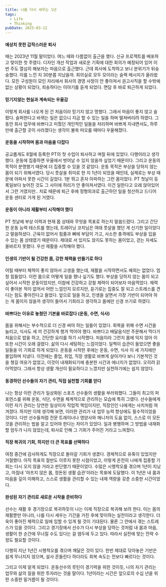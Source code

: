 ```yaml
---
title: 나를 다시 세우는 1년
tags:
  - Life
  - Thinking
pubDate: 2025-03-12
---
```

#### 예상치 못한 갑작스러운 퇴사
때는 2023년 11월 말이었다. 여느 때와 다름없이 출근을 했다. 신규 프로젝트를 배포하고 맞이한 첫 주였다. 디자인 개선 작업과 새로운 기획에 대한 회의가 예정되어 있어 이번 주도 열심히 해보자는 마음으로 출근했다. 근데 회사에 도착하고 보니 분위기가 뒤숭숭했다. 이를 느낀 지 30분쯤 지났을까. 회의실로 모두 모이라는 슬랙 메시지가 올라왔다. 모든 구성원이 모인 자리에서 회사의 경영 사정이 안 좋아져서 권고사직을 할 수밖에 없는 상황이 되었다, 죄송하다는 이야기를 듣게 되었다. 면담 후 바로 퇴근하게 되었다.

#### 믿기지않는 현실과 계속되는 우울감
이렇게 회사를 나오게 된 건 처음이라 믿기지 않고 멍했다. 그래서 마음이 좋지 않고 슬펐다. 슬퍼한다고 바뀌는 일은 없으니 지금 할 수 있는 일을 하며 떨쳐버리려 하였다. 그동안 회사 업무에 바쁘다고 미뤘던 개인적인 일들을 처리하며 바쁘게 지내면서도, 하루 만에 출근할 곳이 사라졌다는 생각이 불쑥 떠오를 때마다 우울해졌다.

#### 운동을 시작하며 몸과 마음을 다잡다
공교롭게도 8월에 등록한 PT의 첫 수업이 퇴사하고 며칠 뒤에 있었다. 다행이라고 생각했다. 운동에 집중하면 우울에서 벗어날 수 있지 않을까 싶었기 때문이다. 그리고 운동의 목적이 분명했기 때문에 더 집중할 수 있을 것 같았다. 운동 목적은 부상을 당하지 않는 몸이 되기 위해서였다. 당시 풋살을 취미로 한 지 1년이 되었을 때인데, 실제로는 부상 때문에 아파서 못한 시간이 길었다. 1분 뛰고 혼자 아파하는 그런 몸이었다. PT 첫날이 등록일보다 늦어진 것도 그 사이에 허리가 안 좋아져서였다. 이건 일한다고 오래 앉아있어서 그런 거였지만.. 치료 때문에 퇴근 후에 정형외과로 출근하던 일을 청산하고 드디어 운동 센터로 가게 된 거였다.

#### 운동이 아니라 재활부터 시작해야 했다
PT 첫날에 부상 이력과 현재 몸 상태와 무엇을 목표로 하는지 말씀드렸다. 그리고 간단한 운동 능력 테스트를 했는데, 트레이닝 코치님은 여태 풋살을 했던 게 신기한 일이었다고 말씀하셨다. 근육이 없어서 힘줄과 뼈에 부담이 가고, 사소한 충격에도 부상을 입을 수 있는 몸 상태였기 때문이다. 제대로 서 있지도 앉지도 못하는 몸이었고, 걷는 자세도 올바르지 못했다. 우선 재활을 시작해야 했다. 

#### 인생의 기반이 될 건강한 몸, 강한 체력을 만들기로 하다
어릴 때부터 체력이 좋지 않아서 고생을 했는데, 재활을 시작하면서도 예외는 없었다. 엄청 힘들었다. 이런 몸으로 어떻게 일을 했나 싶기도 했다. 부상을 당하지 않는 몸이 되고 싶어서 시작한 운동이었지만, 이참에 건강하고 강철 체력이 되어보자 마음먹었다. 체력이 좋아본 적이 없어서 어떤 느낌인지 모르지만, 듣기로는 집중도 잘 되고 스트레스를 견디는 힘도 좋아진다고 들었다. 앞으로 일을 하고, 인생을 살면서 가장 기반이 되어야 하는 게 몸이지 않을까 생각이 들어서 기회라고 생각하고 몸에만 신경 쓰기로 하였다.

#### 바쁘다는 이유로 놓쳤던 기본을 바로잡다 (운동, 수면, 식사)
몸을 위해서는 부수적으로 더 신경 써야 하는 일들이 있었다. 회복을 위해 수면 시간을 늘리고, 식사도 세 끼 건강하게 챙겨 먹어야 했다. 바쁘다고 배달음식만 주문해서 먹다가 처음으로 밥을 하고, 간단한 요리를 하기 시작했다. 처음이라 그런지 몸에 익지 않아 이 또한 시간이 오래 걸렸다. 삶의 다시 세팅하는 느낌이었다. 일찍이 습관이 들었으면 좋을 일들을 이 기회로 하게 되었다. 운동을 시작한 후에는 운동, 수면, 식사 이 세 가지에만 몰입하며 지냈다. 이전에는 졸업, 취업, 직장 생활로 바쁘게 살아가다 보니 기본적인 것을 챙길 여유가 없었고, 이것이 내재화되기에 충분한 시간과 에너지가 없었다. 오히려 갉아먹었다. 그래서 항상 생활 개선이 필요하다고 느꼈지만 실천하기에는 쉽지 않았다. 

#### 동경하던 선수들의 자기 관리, 직접 실천할 기회를 얻다
나는 항상 이런 관리가 일상화된 스포츠 선수들의 생활을 부러워했다. 그들이 최고의 퍼포먼스를 위해 운동, 식단, 수면을 체계적으로 관리하는 모습에 특히 그랬다. 선수들에게 이런 자기 관리는 당연한 일상이자 직업적 책임이지만, 직장인인 나에게는 사치처럼 여겨졌다. 하지만 이제 생각해 보면, 이러한 관리가 내 업무 능력 향상에도 필수적이었을 것이다. 다만 선수들처럼 전문 트레이너나 영양사와 매니저의 도움 없이, 스스로 이 모든 것을 관리하는 법을 알고 있어야 한다는 차이가 있었다. 일과 병행하며 그 방법을 내재화할 엄두가 나지 않았는데, 퇴사로 인해 그 기회가 주어진 거라고 느껴졌다.

#### 직장 복귀의 기회, 하지만 더 큰 목표를 선택하다
여정 중간에 감사하게도 직장으로 돌아갈 기회가 생겼다. 경제적으로 유혹이 있었지만 거절했다. 아직 목표의 절반도 이루지 못한 시점이었고, 이렇게 온전히 나에게 집중할 기회는 다시 오지 않을 거라고 판단했기 때문이었다. 수많은 시행착오를 겪으며 1년이 지났고, 마침내 '아프지 않은 몸, 정돈된 생활 습관'이라는 목표에 도달했다. 이 1년은 내 몸과 마음을 깊이 이해하고, 스스로 생활을 관리할 수 있는 내재 역량을 갖춘 소중한 시간이었다. 

#### 완성된 자기 관리로 새로운 시작을 준비하다
선수는 재활 후 경기장으로 복귀하듯이 나는 이제 직장으로 복귀해 보려 한다. 이는 몸의 재활뿐만 아니라, 나를 다시 세우는 기간을 거친 후에 맞이하는 실전이라고 생각한다. 더욱이 좋아진 체력으로 일에 임할 수 있게 될 것이 기대된다. 물론 그 안에서 겪는 스트레스가 있을 것이다. 그리고 경기장에서 선수가 다시 부상을 당하는 것처럼 내 몸과 마음, 생활이 한 순간에 무너질 수도 있다는 걸 염두에 두고 있다. 따라서 실전에 맞는 전략 수정도 필요할 것이다.

다행히 지난 1년간 시행착오를 겪으며 깨달은 것이 있다. 한번 제대로 닦아놓은 기반은 쉽게 무너지지 않으며, 설사 흔들린다 하더라도 회복 속도는 전보다 빠르다는 것이다.

그리고 이제 알게 되었다. 운동선수의 루틴이 경기력을 위한 것이듯, 나의 자기 관리는 업무와 삶의 질을 위한 투자라는 것을 말이다. 1년이라는 시간은 앞으로의 수십 년을 위한 소중한 밑거름이 될 것이다.
